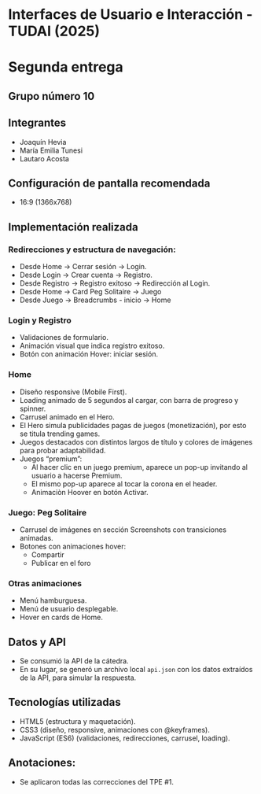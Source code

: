 # Interfaces de Usuario e Interacción - TUDAI (2025)
# Segunda entrega

## Grupo número 10

## Integrantes
- Joaquín Hevia  
- María Emilia Tunesi  
- Lautaro Acosta

## Configuración de pantalla recomendada
- 16:9 (1366x768)


## Implementación realizada

### Redirecciones y estructura de navegación:
  - Desde Home → Cerrar sesión → Login.  
  - Desde Login → Crear cuenta → Registro.  
  - Desde Registro → Registro exitoso → Redirección al Login.  
  - Desde Home → Card Peg Solitaire → Juego
  - Desde Juego → Breadcrumbs - inicio → Home

### Login y Registro
- Validaciones de formulario.  
- Animación visual que indica registro exitoso.  
- Botón con animación Hover: iniciar sesión. 

### Home
- Diseño responsive (Mobile First).  
- Loading animado de 5 segundos al cargar, con barra de progreso y spinner.  
- Carrusel animado en el Hero.  
- El Hero simula publicidades pagas de juegos (monetización), por esto se titula trending    games.  
- Juegos destacados con distintos largos de título y colores de imágenes para probar adaptabilidad.  
- Juegos “premium”:  
  - Al hacer clic en un juego premium, aparece un pop-up invitando al usuario a hacerse Premium.  
  - El mismo pop-up aparece al tocar la corona en el header.  
  - Animaciòn Hoover en botón Activar.

### Juego: Peg Solitaire
- Carrusel de imágenes en sección Screenshots con transiciones animadas.  
- Botones con animaciones hover:  
  - Compartir  
  - Publicar en el foro   

### Otras animaciones
- Menú hamburguesa.  
- Menú de usuario desplegable.  
- Hover en cards de Home.  


## Datos y API
- Se consumió la API de la cátedra.  
- En su lugar, se generó un archivo local `api.json` con los datos extraídos de la API, para simular la respuesta.  


## Tecnologías utilizadas
- HTML5 (estructura y maquetación).  
- CSS3 (diseño, responsive, animaciones con @keyframes).  
- JavaScript (ES6) (validaciones, redirecciones, carrusel, loading).  


## Anotaciones:
- Se aplicaron todas las correcciones del TPE #1.  

